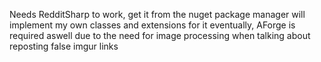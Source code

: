 Needs RedditSharp to work, get it from the nuget package manager will implement my own classes and extensions for it eventually, AForge is required aswell due to the need for image processing when talking about reposting false imgur links